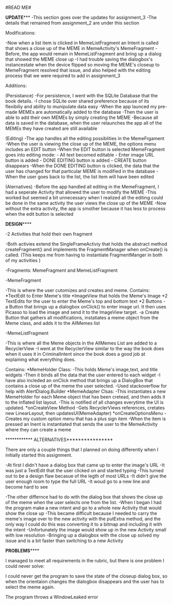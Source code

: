 #READ ME#

****************UPDATE*******************
-This section goes over the updates for assignment_3
-The details that remained from assignment_2 are under
 this section

Modifications:

-Now when a list item is clicked in MemeListFragment
 an Intent is called that shows a close up of the MEME in
 MemeActivity's MemeFragment
-Before, the app would remain in MemeListFragment
 and bring up a dialog that showed the MEME close up
-I had trouble saving the dialogbox's instancestate when
 the device flipped so moving the MEME's closeup to 
 MemeFragment resolved that issue, and also helped 
 with the editing process that we were required to 
 add in assignment_3
 
 
Additions:

(Persistance)
-For persistence, I went with the SQLite Database
 that the book details.
-I chose SQLite over shared preference because
 of its flexibiliy and ability to munipulate data easy
-When the app launced my pre-made MEMEs are
 automatically added to the database
-Then the user is able to add their own MEMEs by
 simply creating the MEME
-Because all data is saved in the database, when
 the user relaunches the app all of the MEMEs
 they have created are still available



(Editing)
-The app handles all the editing possiblities in the 
 MemeFrgament
-When the user is viewing the close up of the MEME,
 the options menu includes an EDIT button
-When the EDIT button is selected MemeFragment
 goes into editing mode:
    - All text becomed editable 
    - Enter image URL button is added
    - DONE EDITING button is added
    - CREATE button disappears 
-When the DONE EDITING button is clicked, the data
 that the user has changed for that particular MEME 
 is modified in the database 
-When the user goes back to the list, the list item will have
  been edited



(Alernatives)
-Before the app handled all editing in the MemeFragment,
 I had a seperate Activity that allowed the user to modify the
 MEME
-This worked but seemed a bit unnecessary when I realized 
 all the editing could be done in the same activity the user views
 the close up of the MEME
-Now without the extra activity, the app is smother because it 
 has less to process when the edit button is selected 






****************DESIGN********************

-2 Activities that hold their own fragment

-Both activies extend the SingleFrameActiviy that holds
   the abstract method createFragment() and implements
   the FragmentManager when onCreate() is called. (This
   keeps me from having to instantiate FragmentManger
   in both of my activities )

-Fragments: MemeFragment and MemeListFragment

-MemeFragment

  -This is where the user cutomizes and creates and
  meme.
  Contains:
  *TextEdit to Enter Meme's title
  *ImageView that holds the Meme's Image
  *2 TextEdits for the user to enter the Meme's top
    and bottom text
  *2 Buttons
    - a Button  that brings up a dialogbox onClick() to enter
      image url.  It then uses Picasso to load the image and 
      send it to the ImageView target.
    -a Create Button that gathers all modifications, instatiates
     a meme object from the Meme class, and adds it 
     to the AllMemes list

-MemeListFragment

  -This is where all the Meme objects in the AllMemes 
    List are added to a RecyclerView
  -I went at the RecyclerView similar to the way the book
   does when it uses it in CriminalIntent since the book
   does a good job at explaining what everything does.

  Contains:
   *MemeHolder Class:
         -This holds Meme's image,text, and title widgets
         -Then it binds all the data that the user entered
           to each widget
         -I have also incleded an onClick method that brings
           up a DialogBox that contains a close up of the
           meme the user selected.
         -Used stackoverflow for help with AlertDialog.Builder
   *MemeAdapter Clsas:
          -This instantiates a new MemeHolder for
            each Meme object that has been cretead, and then
            adds it to the inflated list layout.
          -This is notified of all changes everytime the UI
            is updated.
   *onCreateView Method
           -Gets RecyclerViews references, cretates new 
             LinearLayout, then updatesUI(MemeAdapter)
   *onCreateOptionsMenu
           -Creates my custom option menu that has a plus
             sign item
           -When the item is pressed an Inent is instantiated
             that sends the user to the MemeActivity where
             they can create a meme

   
************ ALTERNATIVES****************

There are only a couple things that I planned on doing
 differently when I initially started this assignment.

-At first I didn't have a dialog box that came up to enter
 the image's URL
-It was just a TextEdit that the user clicked on and started
 typing 
-This turned out to be a design flaw becasue of the legth
 of most URLs
-It didn't give the user enough room to type the full URL
-It woud go to a new line and become hard to see

-The other differnce had to do with the dialog box that
 shows the close up of the meme when the user selects
 one from the list.
-When I began I had the program make a new intent and 
 go to a whole new Activity that would show the close up
-This became difficult because I needed to carry the meme's
 image over to the new activity with the putExtra method,
 and the only way I could do this was converting it to a 
 bitmap and including it with the intent
-Unfortunately the image would show up in the new Activity
 small with low resolution
-Bringing up a dialogbox with the close up solved my issue and
 is a bit faster than switching to a new Activity

**************PROBLEMS******************

I managed to meet all requirements in the rubric, but there
is one problem I could never solve:

I could never get the program to save the state of the closeup
dialog box, so when the orientaion changes the dialogbox
disappears and the user has to select the meme again.

The program throws a WindowLeaked error

